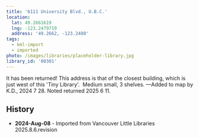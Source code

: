 ```yaml
---
title: '6111 University Blvd., U.B.C.'
location:
  lat: 49.2661619
  lng: -123.2479719
  address: '49.2662, -123.2480'
tags:
  - kml-import
  - imported
photo: /images/libraries/placeholder-library.jpg
library_id: '00301'
---
```

It has been returned!
This address is that of the closest building, which is just west of this 'Tiny Library'.  
Medium small, 3 shelves.
—Added to map by K.D., 2024 7 28.
Noted returned 2025 6 11.

## History
- **2024-Aug-08** - Imported from Vancouver Little Libraries 2025.8.6.revision
